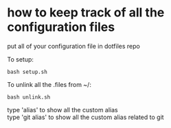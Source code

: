 # how to keep track of all the configuration files

put all of your configuration file in dotfiles repo

To setup:
```
bash setup.sh
```

To unlink all the .files from ~/:
```
bash unlink.sh
```


type 'alias' to show all the custom alias\
type 'git alias' to show all the custom alias related to git
